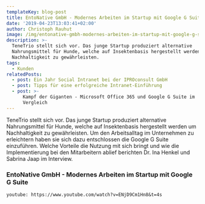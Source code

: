 ```yaml
---
templateKey: blog-post
title: EntoNative GmbH - Modernes Arbeiten im Startup mit Google G Suite
date: '2019-04-23T13:03:41+02:00'
author: Christoph Rauhut
image: /img/entonative-gmbh-modernes-arbeiten-im-startup-mit-google-g-suite.png
description: >-
  TeneTrio stellt sich vor. Das junge Startup produziert alternative
  Nahrungsmittel für Hunde, welche auf Insektenbasis hergestellt werden um
  Nachhaltigkeit zu gewährleisten.
tags:
  - Kunden
relatedPosts:
  - post: Ein Jahr Social Intranet bei der IPROconsult GmbH
  - post: Tipps für eine erfolgreiche Intranet-Einführung
  - post: >-
      Kampf der Giganten - Microsoft Office 365 und Google G Suite im
      Vergleich
---
```

TeneTrio stellt sich vor. Das junge Startup produziert alternative Nahrungsmittel für Hunde, welche auf Insektenbasis hergestellt werden um Nachhaltigkeit zu gewährleisten. Um den Arbeitsalltag im Unternehmen zu erleichtern haben sie sich dazu entschlossen die Google G Suite einzuführen. Welche Vorteile die Nutzung mit sich bringt und wie die Implementierung bei den Mitarbeitern ablief berichten Dr. Ina Henkel und Sabrina Jaap im Interview.

### EntoNative GmbH - Modernes Arbeiten im Startup mit Google G Suite

`youtube: https://www.youtube.com/watch?v=ENjD9Cm1Hn8&t=4s`
